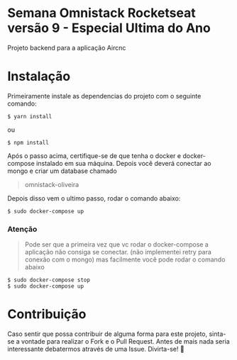 # Semana Omnistack Rocketseat versão 9 - Especial Ultima do Ano

Projeto backend para a aplicação Aircnc


# Instalação
Primeiramente instale as dependencias do projeto com o seguinte comando:

```
$ yarn install
```
ou

```
$ npm install
```

Após o passo acima, certifique-se de que tenha o docker e docker-compose instalado em sua máquina.
Depois você deverá conectar ao mongo e criar um database chamado
> omnistack-oliveira

Depois disso vem o ultimo passo, rodar o comando abaixo:
```
$ sudo docker-compose up
```

### Atenção
> Pode ser que a primeira vez que vc rodar o docker-compose a aplicação não consiga se conectar. (não implementei retry para conexão com o mongo) mas facilmente você pode rodar o comando abaixo
```
$ sudo docker-compose stop
$ sudo docker-compose up
```

# Contribuição
Caso sentir que possa contribuir de alguma forma para este projeto, sinta-se a vontade para realizar o Fork e o Pull Request. Antes de mais nada seria interessante debatermos através de uma Issue. Divirta-se! :rocket: